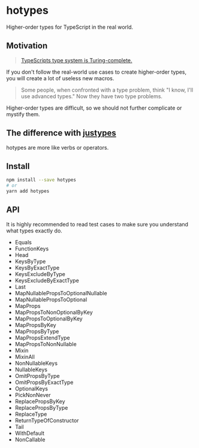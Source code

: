 # hotypes
Higher-order types for TypeScript in the real world.

## Motivation
> [TypeScripts type system is Turing-complete.](https://github.com/microsoft/TypeScript/issues/14833)

If you don't follow the real-world use cases to create higher-order types,
you will create a lot of useless new macros.

> Some people, when confronted with a type problem, think "I know, I'll use advanced types." Now they have two type problems.

Higher-order types are difficult,
so we should not further complicate or mystify them.

## The difference with [justypes]
hotypes are more like verbs or operators.

[justypes]: https://www.npmjs.com/package/justypes

## Install
```sh
npm install --save hotypes
# or
yarn add hotypes
```

## API
It is highly recommended to read test cases to make sure you understand what types exactly do.

- Equals
- FunctionKeys
- Head
- KeysByType
- KeysByExactType
- KeysExcludeByType
- KeysExcludeByExactType
- Last
- MapNullablePropsToOptionalNullable
- MapNullablePropsToOptional
- MapProps
- MapPropsToNonOptionalByKey
- MapPropsToOptionalByKey
- MapPropsByKey
- MapPropsByType
- MapPropsExtendType
- MapPropsToNonNullable
- Mixin
- MixinAll
- NonNullableKeys
- NullableKeys
- OmitPropsByType
- OmitPropsByExactType
- OptionalKeys
- PickNonNever
- ReplacePropsByKey
- ReplacePropsByType
- ReplaceType
- ReturnTypeOfConstructor
- Tail
- WithDefault
- NonCallable
